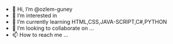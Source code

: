 - 👋 Hi, I’m @ozlem-guney
- 👀 I’m interested in 
- 🌱 I’m currently learning HTML,CSS,JAVA-SCRIPT,C#,PYTHON
- 💞️ I’m looking to collaborate on ...
- 📫 How to reach me ...

<!---
ozlem-guney/ozlem-guney is a ✨ special ✨ repository because its `README.md` (this file) appears on your GitHub profile.
You can click the Preview link to take a look at your changes.
--->
